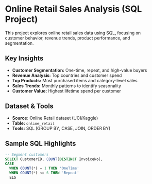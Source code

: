 # Online Retail Sales Analysis (SQL Project)

This project explores online retail sales data using SQL, focusing on customer behavior, revenue trends, product performance, and segmentation.

##  Key Insights

- **Customer Segmentation:** One-time, repeat, and high-value buyers  
- **Revenue Analysis:** Top countries and customer spend  
- **Top Products:** Most purchased items and category-level sales  
- **Sales Trends:** Monthly patterns to identify seasonality  
- **Customer Value:** Highest lifetime spend per customer

##  Dataset & Tools

- **Source:** Online Retail dataset (UCI/Kaggle)  
- **Table:** `online_retail`  
- **Tools:** SQL (GROUP BY, CASE, JOIN, ORDER BY)

## Sample SQL Highlights

```sql
-- Segment customers
SELECT CustomerID, COUNT(DISTINCT InvoiceNo), 
CASE 
  WHEN COUNT(*) = 1 THEN 'OneTime' 
  WHEN COUNT(*) <= 6 THEN 'Repeat' 
  ELS
